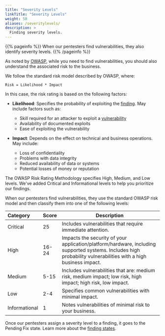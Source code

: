 ```yaml
---
title: "Severity Levels"
linkTitle: "Severity Levels"
weight: 50
aliases: /severitylevels/
description: >
  Finding severity levels.
---
```


{{% pageinfo %}}
When our pentesters find vulnerabilities, they also identify severity
levels.
{{% /pageinfo %}}

As noted by [OWASP](https://owasp.org/www-community/OWASP_Risk_Rating_Methodology), 
while you need to find vulnerabilities, you should also understand
the associated risk to the business.

We follow the standard risk model described by OWASP, where:

```
Risk = Likelihood * Impact
```

In this case, the risk rating is based on the following factors:

- **Likelihood**: Specifies the probability of exploiting the [finding](../getting-started/glossary/#finding).
May include factors such as:

  - Skill required for an attacker to exploit a [vulnerability](../getting-started/glossary/#vulnerability)
  - Availability of documented exploits
  - Ease of exploiting the vulnerability

- **Impact**: Depends on the effect on technical and business operations. May include:

  - Loss of confidentiality
  - Problems with data integrity
  - Reduced availability of data or systems
  - Potential losses of money or reputation

The OWASP Risk Rating Methodology specifies High, Medium, and Low levels. We've 
added Critical and Informational levels to help you prioritize our findings.

When our pentesters find vulnerabilities, they use the standard OWASP risk model
and then classify them into one of the following levels:

| Category      | Score | Description                                                                                                                                                     |
|:-------------|:------|---------------------------------------------------------------------------------------------------------------------------------------------------------------|
| Critical      | 25    | Includes vulnerabilities that require immediate attention.                                                                 |
| High          | 16-24 | Impacts the security of your application/platform/hardware, including supported systems. Includes high probability vulnerabilities with a high business impact. |
| Medium        | 5-15  | Includes vulnerabilities that are: medium risk, medium impact; low risk, high impact; high risk, low impact.                         |
| Low           | 2-4   | Specifies common vulnerabilities with minimal impact.
| Informational | 1     | Notes vulnerabilities of minimal risk to your business.                                                                                                     |

Once our pentesters assign a severity level to a finding, it goes to the Pending Fix state. Learn more about the [finding states](/platform-deep-dive/pentests/findings/finding-states/).
